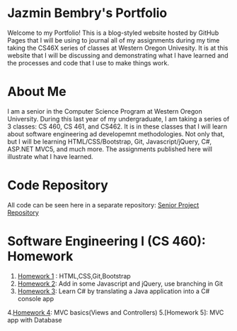 # Jazmin Bembry's Portfolio

Welcome to my Portfolio! This is a blog-styled website hosted by GitHub Pages that I will be using to journal all of my assignments during my time taking the CS46X series of classes at Western Oregon Univesity. It is at this website that I will be discussing and demonstrating what I  have learned and the processes and code that I use to make things work. 

# About Me

I am a senior in the Computer Science Program at Western Oregon University. During this last year of my undergraduate, I am taking a series of 3 classes: CS 460, CS 461, and CS462. It is in these classes that I will learn about software engineering ad developemnt methodologies. Not only that, but I will be learning HTML/CSS/Bootstrap, Git, Javascript/jQuery, C#, ASP.NET MVC5, and much more. The assignments published here will illustrate what I have learned. 

# Code Repository 

All code can be seen here in a separate repository:
[Senior Project Repository](https://github.com/jazbem24/SeniorProject/ "Senior Project Repository")

# Software Engineering I (CS 460): Homework 
1. [Homework 1](https://jazbem24.github.io/SeniorProject/cs460/HW1/) : HTML,CSS,Git,Bootstrap
2. [Homework 2](https://jazbem24.github.io/SeniorProject/cs460/HW2/): Add in some Javascript and jQuery, use branching in Git
3. [Homework 3](https://jazbem24.github.io/SeniorProject/cs460/HW3/index.md): Learn C# by translating a Java application into a C# console app

4.[Homework 4](https://jazbem24.github.io/SeniorProject/cs460/HW4/): MVC basics(Views and Controllers)
5.[Homework 5]: MVC app with Database

